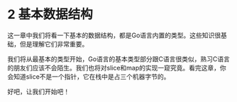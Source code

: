 # 2 基本数据结构

这一章中我们将看一下基本的数据结构，都是Go语言内置的类型。这些知识很基础，但是理解它们非常重要。

我们将从最基本的类型开始，Go语言的基本类型部分跟C语言很类似，熟习C语言的朋友们应该不会陌生。我们也将对slice和map的实现一窥究竟。看完这章，你会知道slice不是一个指针，它在栈中是占三个机器字节的。

好吧，让我们开始吧！